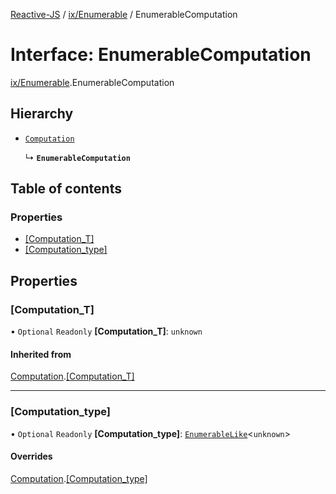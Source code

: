 [Reactive-JS](../README.md) / [ix/Enumerable](../modules/ix_Enumerable.md) / EnumerableComputation

# Interface: EnumerableComputation

[ix/Enumerable](../modules/ix_Enumerable.md).EnumerableComputation

## Hierarchy

- [`Computation`](computations.Computation.md)

  ↳ **`EnumerableComputation`**

## Table of contents

### Properties

- [[Computation\_T]](ix_Enumerable.EnumerableComputation.md#[computation_t])
- [[Computation\_type]](ix_Enumerable.EnumerableComputation.md#[computation_type])

## Properties

### [Computation\_T]

• `Optional` `Readonly` **[Computation\_T]**: `unknown`

#### Inherited from

[Computation](computations.Computation.md).[[Computation_T]](computations.Computation.md#[computation_t])

___

### [Computation\_type]

• `Optional` `Readonly` **[Computation\_type]**: [`EnumerableLike`](ix.EnumerableLike.md)<`unknown`\>

#### Overrides

[Computation](computations.Computation.md).[[Computation_type]](computations.Computation.md#[computation_type])
